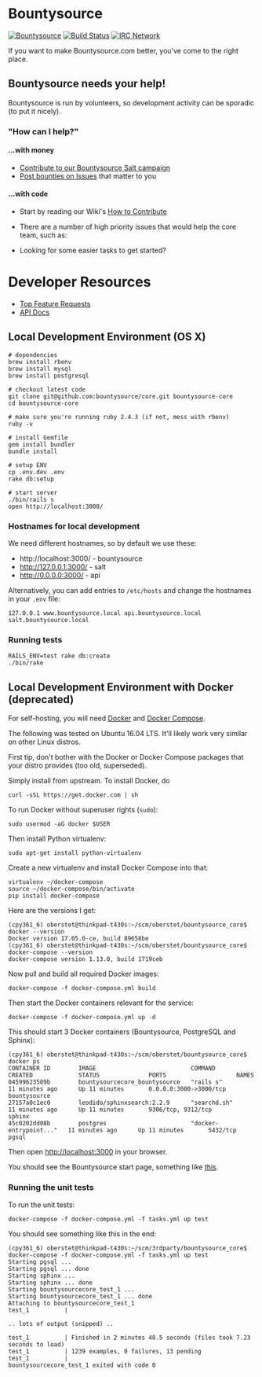 # Bountysource
[![Bountysource](https://www.bountysource.com/badge/team?team_id=1&style=bounties_posted)](https://www.bountysource.com/teams/bountysource/bounties?utm_source=Bountysource&utm_medium=shield&utm_campaign=bounties_posted) [![Build Status](https://travis-ci.org/bountysource/core.svg?branch=master)](https://travis-ci.org/bountysource/core) [![IRC Network](https://img.shields.io/badge/irc-%23bountysource-blue.svg "IRC Freenode")](https://webchat.freenode.net/?channels=bountysource)

If you want to make Bountysource.com better, you've come to the right place.

## Bountysource needs your help!

Bountysource is run by volunteers, so development activity can be sporadic (to put it nicely).

### "How can I help?"

#### ...with money

* [Contribute to our Bountysource Salt campaign](https://salt.bountysource.com/teams/bountysource)
* [Post bounties on Issues](https://www.bountysource.com/teams/bountysource/issues?tracker_ids=47) that matter to you

#### ...with code

* Start by reading our Wiki's [How to Contribute](https://github.com/bountysource/core/wiki/How-to-Contribute)

* There are a number of high priority issues that would help the core team, such as:


* Looking for some easier tasks to get started?


# Developer Resources

* [Top Feature Requests](https://www.bountysource.com/teams/bountysource/issues)
* [API Docs](http://bountysource.github.io/)

## Local Development Environment (OS X)
```
# dependencies
brew install rbenv
brew install mysql
brew install postgresql

# checkout latest code
git clone git@github.com:bountysource/core.git bountysource-core
cd bountysource-core

# make sure you're running ruby 2.4.3 (if not, mess with rbenv)
ruby -v

# install Gemfile
gem install bundler
bundle install

# setup ENV
cp .env.dev .env
rake db:setup

# start server
./bin/rails s
open http://localhost:3000/
```

### Hostnames for local development
We need different hostnames, so by default we use these:
* http://localhost:3000/ - bountysource
* http://127.0.0.1:3000/ - salt
* http://0.0.0.0:3000/ - api

Alternatively, you can add entries to `/etc/hosts` and change the hostnames in your `.env` file:
```
127.0.0.1 www.bountysource.local api.bountysource.local salt.bountysource.local
```

### Running tests
```
RAILS_ENV=test rake db:create
./bin/rake
```

## Local Development Environment with Docker (deprecated) 

For self-hosting, you will need [Docker](https://www.docker.com) and [Docker Compose](https://docs.docker.com/compose/).

The following was tested on Ubuntu 16.04 LTS. It'll likely work very similar on other Linux distros.

First tip, don't bother with the Docker or Docker Compose packages that your distro provides (too old, superseded).

Simply install from upstream. To install Docker, do

```console
curl -sSL https://get.docker.com | sh
```

To run Docker without superuser rights (`sudo`):

```console
sudo usermod -aG docker $USER
```

Then install Python virtualenv:

```console
sudo apt-get install python-virtualenv
```

Create a new virtualenv and install Docker Compose into that:

```console
virtualenv ~/docker-compose
source ~/docker-compose/bin/activate
pip install docker-compose
```

Here are the versions I get:

```console
(cpy361_6) oberstet@thinkpad-t430s:~/scm/oberstet/bountysource_core$ docker --version
Docker version 17.05.0-ce, build 89658be
(cpy361_6) oberstet@thinkpad-t430s:~/scm/oberstet/bountysource_core$ docker-compose --version
docker-compose version 1.13.0, build 1719ceb
```

Now pull and build all required Docker images:

```console
docker-compose -f docker-compose.yml build
```

Then start the Docker containers relevant for the service:

```console
docker-compose -f docker-compose.yml up -d
```

This should start 3 Docker containers (Bountysource, PostgreSQL and Sphinx):

```console
(cpy361_6) oberstet@thinkpad-t430s:~/scm/oberstet/bountysource_core$ docker ps
CONTAINER ID        IMAGE                           COMMAND                  CREATED             STATUS              PORTS                    NAMES
04599623589b        bountysourcecore_bountysource   "rails s"                11 minutes ago      Up 11 minutes       0.0.0.0:3000->3000/tcp   bountysource
27157a0c1ec0        leodido/sphinxsearch:2.2.9      "searchd.sh"             11 minutes ago      Up 11 minutes       9306/tcp, 9312/tcp       sphinx
45c0202dd08b        postgres                        "docker-entrypoint..."   11 minutes ago      Up 11 minutes       5432/tcp                 pgsql
```

Then open [http://localhost:3000](http://localhost:3000) in your browser.

You should see the Bountysource start page, something like [this](http://i.imgur.com/iAPoCf4.png).


### Running the unit tests

To run the unit tests:

```console
docker-compose -f docker-compose.yml -f tasks.yml up test
```

You should see something like this in the end:

```console
(cpy361_6) oberstet@thinkpad-t430s:~/scm/3rdparty/bountysource_core$ docker-compose -f docker-compose.yml -f tasks.yml up test
Starting pgsql ...
Starting pgsql ... done
Starting sphinx ...
Starting sphinx ... done
Starting bountysourcecore_test_1 ...
Starting bountysourcecore_test_1 ... done
Attaching to bountysourcecore_test_1
test_1          |

.. lots of output (snipped) ..

test_1          | Finished in 2 minutes 48.5 seconds (files took 7.23 seconds to load)
test_1          | 1239 examples, 0 failures, 13 pending
test_1          |
bountysourcecore_test_1 exited with code 0
```
